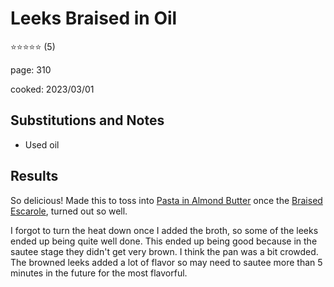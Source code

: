 # Leeks Braised in Oil

:star::star::star::star::star: (5)

page: 310

cooked: 2023/03/01

## Substitutions and Notes
- Used oil

## Results
So delicious! Made this to toss into [Pasta in Almond Butter](/cooking/reviews/2023-03-04_pasta-with-almond-butter) once the [Braised Escarole](/cooking/reviews/2023-03-01_braised-escarole), turned out so well. 

I forgot to turn the heat down once I added the broth, so some of the leeks ended up being quite well done. This ended up being good because in the sautee stage they didn't get very brown. I think the pan was a bit crowded. The browned leeks added a lot of flavor so may need to sautee more than 5 minutes in the future for the most flavorful.